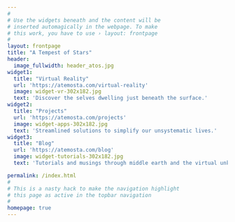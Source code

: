 ```yaml
---
#
# Use the widgets beneath and the content will be
# inserted automagically in the webpage. To make
# this work, you have to use › layout: frontpage
#
layout: frontpage
title: "A Tempest of Stars"
header:
  image_fullwidth: header_atos.jpg
widget1:
  title: "Virtual Reality"
  url: 'https://atemosta.com/virtual-reality'
  image: widget-vr-302x182.jpg
  text: 'Discover the selves dwelling just beneath the surface.'
widget2:
  title: "Projects"
  url: 'https://atemosta.com/projects'
  image: widget-apps-302x182.jpg
  text: 'Streamlined solutions to simplify our unsystematic lives.'
widget3:
  title: "Blog"
  url: 'https://atemosta.com/blog'
  image: widget-tutorials-302x182.jpg
  text: 'Tutorials and musings through middle earth and the virtual unknown.'

permalink: /index.html
#
# This is a nasty hack to make the navigation highlight
# this page as active in the topbar navigation
#
homepage: true
---
```


